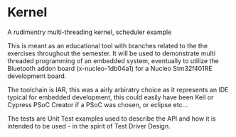 # Kernel
A rudimentry multi-threading kernel, scheduler example

This is meant as an educational tool with branches related to the the exercises throughout the semester.
It will be used to demonstrate multi threaded programming of an embedded system, eventually to utilize the Bluetooth addon board (x-nucleo-1db04a1) for a Nucleo Stm32f401RE development board.

The toolchain is IAR, this was a airly arbiratry choice as it represents an IDE typical for embedded development, this could easily have been Keil or Cypress PSoC Creator if a PSoC was chosen, or eclipse etc...

The tests are Unit Test examples used to describe the API and how it is intended to be used - in the spirit of Test Driver Design.


